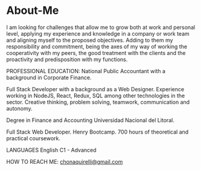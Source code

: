 # About-Me


I am looking for challenges that allow me to grow both at work and personal level, applying my experience and knowledge in a company or work team and aligning myself to the proposed objectives. Adding to them my responsibility and commitment, being the axes of my way of working the cooperativity with my peers, the good treatment with the clients and the proactivity and predisposition with my functions.

PROFESSIONAL EDUCATION:
National Public Accountant with a background in Corporate Finance.

Full Stack Developer with a background as a Web Designer. Experience working in NodeJS, React, Redux, SQL among other technologies in the sector. Creative thinking, problem solving, teamwork, communication and autonomy.

Degree in Finance and Accounting Universidad Nacional del Litoral.

Full Stack Web Developer. Henry Bootcamp. 700 hours of theoretical and practical coursework.

LANGUAGES
English C1 - Advanced


HOW TO REACH ME: chonaquirelli@gmail.com  
